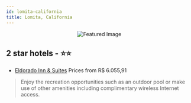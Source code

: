 ```yaml
---
id: lomita-california
title: Lomita, California
---
```


<center><img src="https://i.travelapi.com/hotels/3000000/2470000/2467700/2467649/e4a2d303_z.jpg" alt="Featured Image" /></center>


##  2 star hotels - ⭐️⭐️

-    [Eldorado Inn & Suites](https://us.hurb.com/hotels/lomita/eldorado-inn-suites-JNP-JP419676?cmp=18055) Prices from R$ 6.055,91
   > Enjoy the recreation opportunities such as an outdoor pool or make use of other amenities including complimentary wireless Internet access.
